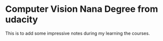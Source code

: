 # Computer Vision Nana Degree from udacity

This is to add some impressive notes during my learning the courses. 